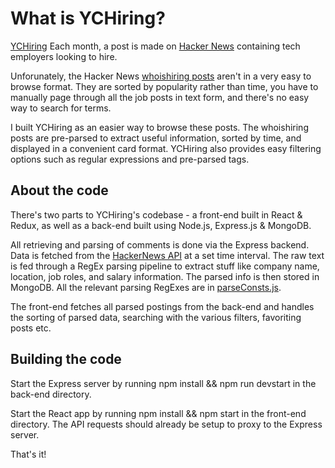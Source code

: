 # What is YCHiring?
[YCHiring](http://www.ychiring.me/)
Each month, a post is made on [Hacker News](http://news.ycombinator.com) containing tech employers looking to hire.

Unforunately, the Hacker News [whoishiring posts](https://news.ycombinator.com/submitted?id=whoishiring) aren't in a very easy to browse format.
They are sorted by popularity rather than time, you have to manually page through all the job posts in text form, and there's no easy way to search for terms.

I built YCHiring as an easier way to browse these posts. The whoishiring posts are pre-parsed to extract useful information, sorted by time, and displayed in a convenient card format. YCHiring also provides easy filtering options such as regular expressions and pre-parsed tags.

## About the code

There's two parts to YCHiring's codebase - a front-end built in React & Redux, as well as a back-end built using Node.js, Express.js & MongoDB.

All retrieving and parsing of comments is done via the Express backend. Data is fetched from the [HackerNews API](https://github.com/HackerNews/API) at a set time interval. The raw text is fed through a RegEx parsing pipeline to extract stuff like company name, location, job roles, and salary information. The parsed info is then stored in MongoDB. All the relevant parsing RegExes are in [parseConsts.js](https://github.com/carlchizhang/ychiring/blob/master/backend/controllers/parseConsts.js).

The front-end fetches all parsed postings from the back-end and handles the sorting of parsed data, searching with the various filters, favoriting posts etc.

## Building the code

Start the Express server by running npm install && npm run devstart in the back-end directory.

Start the React app by running npm install && npm start in the front-end directory. The API requests should already be setup to proxy to the Express server.

That's it!
